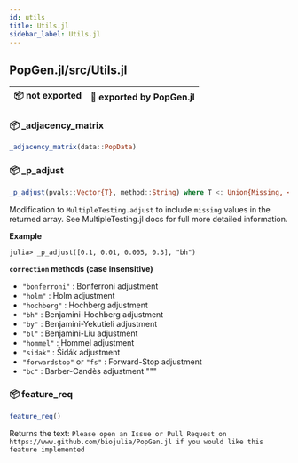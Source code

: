 ```yaml
---
id: utils
title: Utils.jl
sidebar_label: Utils.jl
---
```


## PopGen.jl/src/Utils.jl
| 📦  not exported | 🔵  exported by PopGen.jl |
|:---:|:---:|

### 📦 _adjacency_matrix
```julia
_adjacency_matrix(data::PopData)
```

### 📦 _p_adjust
```julia
_p_adjust(pvals::Vector{T}, method::String) where T <: Union{Missing, <:AbstractFloat}
```
Modification to `MultipleTesting.adjust` to include `missing` values in the
returned array. See MultipleTesting.jl docs for full more detailed information.

**Example**
```
julia> _p_adjust([0.1, 0.01, 0.005, 0.3], "bh")
```
**`correction` methods (case insensitive)**
- `"bonferroni"` : Bonferroni adjustment
- `"holm"` : Holm adjustment
- `"hochberg"` : Hochberg adjustment
- `"bh"` : Benjamini-Hochberg adjustment
- `"by"` : Benjamini-Yekutieli adjustment
- `"bl"` : Benjamini-Liu adjustment
- `"hommel"` : Hommel adjustment
- `"sidak"` : Šidák adjustment
- `"forwardstop"` or `"fs"` : Forward-Stop adjustment
- `"bc"` : Barber-Candès adjustment
"""


### 📦 feature_req
```julia
feature_req()
```
Returns the text: `Please open an Issue or Pull Request on https://www.github.com/biojulia/PopGen.jl if you would like this feature implemented`